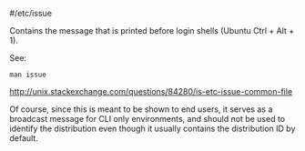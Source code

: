 #/etc/issue

Contains the message that is printed before login shells (Ubuntu Ctrl + Alt + 1).

See:

    man issue

<http://unix.stackexchange.com/questions/84280/is-etc-issue-common-file>

Of course, since this is meant to be shown to end users,
it serves as a broadcast message for CLI only environments,
and should not be used to identify the distribution even though
it usually contains the distribution ID by default.
